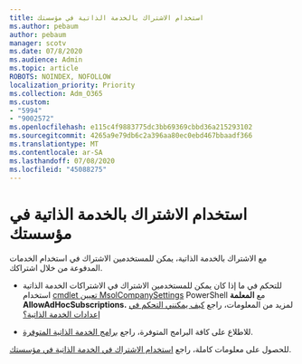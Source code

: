 ```yaml
---
title: استخدام الاشتراك بالخدمة الذاتية في مؤسستك
ms.author: pebaum
author: pebaum
manager: scotv
ms.date: 07/8/2020
ms.audience: Admin
ms.topic: article
ROBOTS: NOINDEX, NOFOLLOW
localization_priority: Priority
ms.collection: Adm_O365
ms.custom:
- "5994"
- "9002572"
ms.openlocfilehash: e115c4f9883775dc3bb69369cbbd36a215293102
ms.sourcegitcommit: 4265a9e79db6c2a396aa80ec0ebd467bbaadf366
ms.translationtype: MT
ms.contentlocale: ar-SA
ms.lasthandoff: 07/08/2020
ms.locfileid: "45088275"
---
```

# <a name="using-self-service-sign-up-in-your-organization"></a>استخدام الاشتراك بالخدمة الذاتية في مؤسستك

مع الاشتراك بالخدمة الذاتية، يمكن للمستخدمين الاشتراك في استخدام الخدمات المدفوعة من خلال اشتراكك.

- للتحكم في ما إذا كان يمكن للمستخدمين الاشتراك في الاشتراكات الخدمة الذاتية استخدام [cmdlet تعيين MsolCompanySettings](https://docs.microsoft.com/powershell/module/msonline/set-msolcompanysettings?view=azureadps-1.0) PowerShell مع **المعلمة AllowAdHocSubscriptions.** لمزيد من المعلومات، راجع [كيف يمكنني التحكم في إعدادات الخدمة الذاتية؟](https://docs.microsoft.com/microsoft-365/commerce/subscriptions/self-service-purchase-faq?view=o365-worldwide)

- للاطلاع على كافة البرامج المتوفرة، راجع [برامج الخدمة الذاتية المتوفرة](https://docs.microsoft.com/microsoft-365/admin/misc/self-service-sign-up?view=o365-worldwide#available-self-service-programs).

للحصول على معلومات كاملة، راجع [استخدام الاشتراك في الخدمة الذاتية في مؤسستك](https://docs.microsoft.com/microsoft-365/admin/misc/self-service-sign-up?view=o365-worldwide).